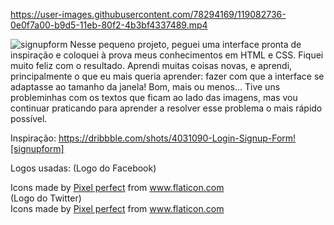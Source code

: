 
https://user-images.githubusercontent.com/78294169/119082736-0e0f7a00-b9d5-11eb-80f2-4b3bf4337489.mp4

![signupform](https://user-images.githubusercontent.com/78294169/119082756-1798e200-b9d5-11eb-89a4-5819b6df0f74.png)
Nesse pequeno projeto, peguei uma interface pronta de inspiração e coloquei à prova meus conhecimentos
em HTML e CSS. Fiquei muito feliz com o resultado. Aprendi muitas coisas novas, e aprendi, principalmente
o que eu mais queria aprender: fazer com que a interface se adaptasse ao tamanho da janela! Bom, mais ou menos...
Tive uns probleminhas com os textos que ficam ao lado das imagens, mas vou continuar praticando para aprender a
resolver esse problema o mais rápido possível.

Inspiração: https://dribbble.com/shots/4031090-Login-Signup-Form![signupform]


Logos usadas:
(Logo do Facebook)
<div>Icons made by <a href="https://www.flaticon.com/authors/pixel-perfect" title="Pixel perfect">Pixel perfect</a> from <a href="https://www.flaticon.com/" title="Flaticon">www.flaticon.com</a></div>
(Logo do Twitter)
<div>Icons made by <a href="https://www.flaticon.com/authors/pixel-perfect" title="Pixel perfect">Pixel perfect</a> from <a href="https://www.flaticon.com/" title="Flaticon">www.flaticon.com</a></div>

